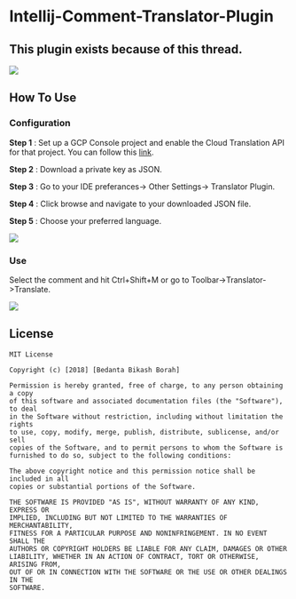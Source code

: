 # Intellij-Comment-Translator-Plugin

## This plugin exists because of this thread.
![](https://cdn-images-1.medium.com/max/800/1*mgBMOsV6iHy_dSqJ-LaMcQ.png)


## How To Use
### Configuration 
**Step 1** : Set up a GCP Console project and enable the Cloud Translation API for that project. You can follow this [link](https://cloud.google.com/translate/docs/quickstart-client-libraries).

**Step 2** : Download a private key as JSON.


**Step 3** : Go to your IDE preferances-> Other Settings-> Translator Plugin.

**Step 4** : Click browse and navigate to your downloaded JSON file.
 
**Step 5** : Choose your preferred language.

![](https://cdn-images-1.medium.com/max/1600/1*nEle9qVD4dHt5R_NfZeVfA.png)

### Use 
 Select the comment and hit Ctrl+Shift+M or go to Toolbar->Translator->Translate.
 
 ![](https://plugins.jetbrains.com/files/11446/screenshot_18815.png)
 
 
## License

```
MIT License

Copyright (c) [2018] [Bedanta Bikash Borah]

Permission is hereby granted, free of charge, to any person obtaining a copy
of this software and associated documentation files (the "Software"), to deal
in the Software without restriction, including without limitation the rights
to use, copy, modify, merge, publish, distribute, sublicense, and/or sell
copies of the Software, and to permit persons to whom the Software is
furnished to do so, subject to the following conditions:

The above copyright notice and this permission notice shall be included in all
copies or substantial portions of the Software.

THE SOFTWARE IS PROVIDED "AS IS", WITHOUT WARRANTY OF ANY KIND, EXPRESS OR
IMPLIED, INCLUDING BUT NOT LIMITED TO THE WARRANTIES OF MERCHANTABILITY,
FITNESS FOR A PARTICULAR PURPOSE AND NONINFRINGEMENT. IN NO EVENT SHALL THE
AUTHORS OR COPYRIGHT HOLDERS BE LIABLE FOR ANY CLAIM, DAMAGES OR OTHER
LIABILITY, WHETHER IN AN ACTION OF CONTRACT, TORT OR OTHERWISE, ARISING FROM,
OUT OF OR IN CONNECTION WITH THE SOFTWARE OR THE USE OR OTHER DEALINGS IN THE
SOFTWARE.
